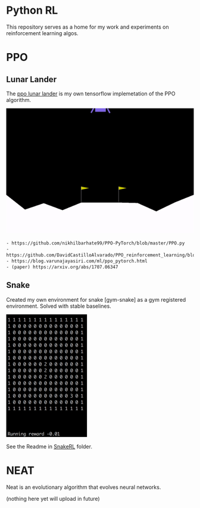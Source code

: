 # Python RL

This repository serves as a home for my work and experiments on reinforcement learning algos.

# PPO 

## Lunar Lander
The [ppo lunar lander](https://github.com/FMArduini/python-rl/blob/master/LunarLanderPPO%20(v1).ipynb) is my own tensorflow implemetation of the PPO algorithm.

![](LLgif.gif)


    - https://github.com/nikhilbarhate99/PPO-PyTorch/blob/master/PPO.py
    - https://github.com/DavidCastilloAlvarado/PPO_reinforcement_learning/blob/master/PPO_pendulum.py
    - https://blog.varunajayasiri.com/ml/ppo_pytorch.html
    - (paper) https://arxiv.org/abs/1707.06347


## Snake

Created my own environment for snake [gym-snake] as a gym registered environment. Solved with stable baselines.

![](snakeRL.gif)

See the Readme in [SnakeRL](https://github.com/FMArduini/python-rl/tree/master/SnakeRL) folder.



    
# NEAT

Neat is an evolutionary algorithm that evolves neural networks.

(nothing here yet will upload in future)
    
